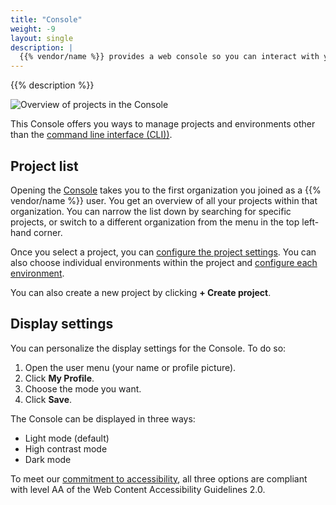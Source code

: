 ```yaml
---
title: "Console"
weight: -9
layout: single
description: |
  {{% vendor/name %}} provides a web console so you can interact with your projects and manage your environments.
---
```


{{% description %}}

![Overview of projects in the Console](/images/management-console/psh-console-main-view.png "0.6")

This Console offers you ways to manage projects and environments other than the [command line interface (CLI))](/administration/cli/_index.md).

## Project list

Opening the [Console](https://console.upsun.com) takes you to the first organization you joined as a
{{% vendor/name %}} user.
You get an overview of all your projects within that organization.
You can narrow the list down by searching for specific projects,
or switch to a different organization from the menu in the top left-hand corner.

Once you select a project, you can [configure the project settings](/administration/web/configure-project.md).
You can also choose individual environments within the project and [configure each environment](/administration/web/configure-environment.md).

You can also create a new project by clicking **+ Create project**.

## Display settings

You can personalize the display settings for the Console.
To do so:

1. Open the user menu (your name or profile picture).
2. Click **My Profile**.
3. Choose the mode you want.
4. Click **Save**.

The Console can be displayed in three ways:

* Light mode (default)
* High contrast mode
* Dark mode

To meet our [commitment to accessibility](https://upsun.com/trust-center/legal/),
all three options are compliant with level AA of the Web Content Accessibility Guidelines 2.0.
